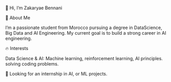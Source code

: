 👋 Hi, I’m Zakaryae Bennani

🚀 About Me

I’m a passionate student from Morocco pursuing a degree in DataScience, Big Data and AI Engineering. My current goal is to build a strong career in AI engineering.

🔥 Interests

Data Science & AI: Machine learning, reinforcement learning, AI principles.
solving coding problems.

💼 Looking for an internship in AI, or ML projects.

<!---
zakaryaebennani/zakaryaebennani is a ✨ special ✨ repository because its `README.md` (this file) appears on your GitHub profile.
You can click the Preview link to take a look at your changes.
--->
